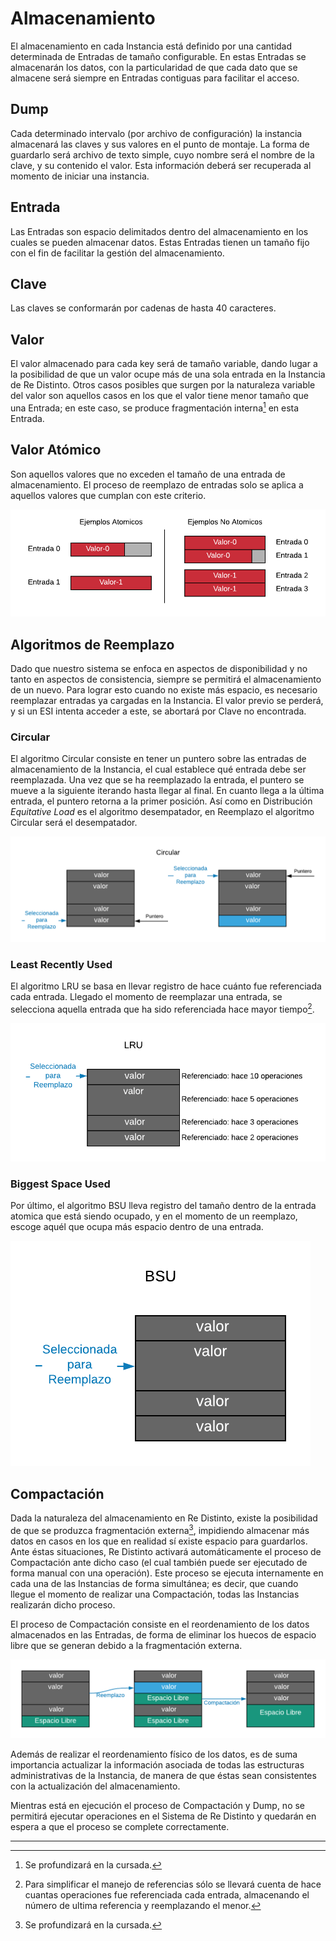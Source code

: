 # Almacenamiento

El almacenamiento en cada Instancia está definido por una cantidad determinada de Entradas de tamaño configurable. En estas Entradas se almacenarán los datos, con la particularidad de que cada dato que se almacene será siempre en Entradas contiguas para facilitar el acceso.

## Dump

Cada determinado intervalo (por archivo de configuración) la instancia almacenará las claves y sus valores en el punto de montaje. La forma de guardarlo será archivo de texto simple, cuyo nombre será el nombre de la clave, y su contenido el valor. Esta información deberá ser recuperada al momento de iniciar una instancia.

## Entrada

Las Entradas son espacio delimitados dentro del almacenamiento en los cuales se pueden almacenar datos. Estas Entradas tienen un tamaño fijo con el fin de facilitar la gestión del almacenamiento.

## Clave

Las claves se conformarán por cadenas de hasta 40 caracteres.

## Valor

El valor almacenado para cada key será de tamaño variable, dando lugar a la posibilidad de que un valor ocupe más de una sola entrada en la Instancia de Re Distinto. Otros casos posibles que surgen por la naturaleza variable del valor son aquellos casos en los que el valor tiene menor tamaño que una Entrada; en este caso, se produce fragmentación interna[^13] en esta Entrada.

## Valor Atómico

Son aquellos valores que no exceden el tamaño de una entrada de almacenamiento. El proceso de reemplazo de entradas solo se aplica a aquellos valores que cumplan con este criterio.

![Ejemplos atómicos](assets/ejemplos-atomicos.png)

## Algoritmos de Reemplazo

Dado que nuestro sistema se enfoca en aspectos de disponibilidad y no tanto en aspectos de consistencia, siempre se permitirá el almacenamiento de un nuevo. Para lograr esto cuando no existe más espacio, es necesario reemplazar entradas ya cargadas en la Instancia. El valor previo se perderá, y si un ESI intenta acceder a este, se abortará por Clave no encontrada.

### Circular

El algoritmo Circular consiste en tener un puntero sobre las entradas de almacenamiento de la Instancia, el cual establece qué entrada debe ser reemplazada. Una vez que se ha reemplazado la entrada, el puntero se mueve a la siguiente iterando hasta llegar al final. En cuanto llega a la última entrada, el puntero retorna a la primer posición. Así como en Distribución _Equitative Load_ es el algoritmo desempatador, en Reemplazo el algoritmo Circular será el desempatador.

![Reemplazo Circular](assets/reemplazo-circular.png)

### Least Recently Used

El algoritmo LRU se basa en llevar registro de hace cuánto fue referenciada cada entrada. Llegado el momento de reemplazar una entrada, se selecciona aquella entrada que ha sido referenciada hace mayor tiempo[^14].

![Reemplazo LRU](assets/reemplazo-lru.png)

### Biggest Space Used

Por último, el algoritmo BSU lleva registro del tamaño dentro de la entrada atomica que está siendo ocupado, y en el momento de un reemplazo, escoge aquél que ocupa más espacio dentro de una entrada.

![Reemplazo BSU](assets/reemplazo-bsu.png)

## Compactación

Dada la naturaleza del almacenamiento en Re Distinto, existe la posibilidad de que se produzca fragmentación externa[^15], impidiendo almacenar más datos en casos en los que en realidad sí existe espacio para guardarlos. Ante éstas situaciones, Re Distinto activará automáticamente el proceso de Compactación ante dicho caso (el cual también puede ser ejecutado de forma manual con una operación). Este proceso se ejecuta internamente en cada una de las Instancias de forma simultánea; es decir, que cuando llegue el momento de realizar una Compactación, todas las Instancias realizarán dicho proceso.

El proceso de Compactación consiste en el reordenamiento de los datos almacenados en las Entradas, de forma de eliminar los huecos de espacio libre que se generan debido a la fragmentación externa.

![Compactación](assets/compactacion.png)

Además de realizar el reordenamiento físico de los datos, es de suma importancia actualizar la información asociada de todas las estructuras administrativas de la Instancia, de manera de que éstas sean consistentes con la actualización del almacenamiento.

Mientras está en ejecución el proceso de Compactación y Dump, no se permitirá ejecutar operaciones en el Sistema de Re Distinto y quedarán en espera a que el proceso se complete correctamente.

---
[^13]: Se profundizará en la cursada.
[^14]: Para simplificar el manejo de referencias sólo se llevará cuenta de hace cuantas operaciones fue referenciada cada entrada, almacenando el número de ultima referencia y reemplazando el menor.
[^15]: Se profundizará en la cursada.

